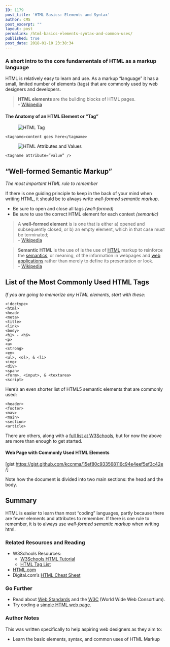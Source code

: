 ```yaml
---
ID: 1179
post_title: 'HTML Basics: Elements and Syntax'
author: CMS
post_excerpt: ""
layout: post
permalink: /html-basics-elements-syntax-and-common-uses/
published: true
post_date: 2018-01-10 23:38:34
---
```

<!-- wp:heading {"level":3} -->
<h3>A short intro to the core fundamentals of HTML as a markup language</h3>
<!-- /wp:heading -->

<!-- wp:paragraph -->
<p>HTML is relatively easy to learn and use. As a markup “language” it has a small, limited number of elements (tags) that are commonly used by web designers and developers.</p>
<!-- /wp:paragraph -->

<!-- wp:quote -->
<blockquote class="wp-block-quote"><p><strong>HTML elements </strong>are the building blocks of HTML pages.<br>– <a href="https://en.wikipedia.org/wiki/HTML">Wikipedia</a></p></blockquote>
<!-- /wp:quote -->

<!-- wp:heading {"level":4} -->
<h4>The Anatomy of an HTML Element or “Tag”</h4>
<!-- /wp:heading -->

<!-- wp:image {"id":1181,"align":"center"} -->
<div class="wp-block-image"><figure class="aligncenter"><img src="http://egargiulo.com/cms/wp-content/uploads/2018/01/null-1.gif" alt="HTML Tag" class="wp-image-1181"/></figure></div>
<!-- /wp:image -->

<!-- wp:code -->
<pre class="wp-block-code"><code>&lt;tagname>content goes here&lt;/tagname></code></pre>
<!-- /wp:code -->

<!-- wp:image {"id":1182,"align":"center"} -->
<div class="wp-block-image"><figure class="aligncenter"><img src="http://egargiulo.com/cms/wp-content/uploads/2018/01/null-2.gif" alt="HTML Attributes and Values" class="wp-image-1182"/></figure></div>
<!-- /wp:image -->

<!-- wp:code -->
<pre class="wp-block-code"><code>&lt;tagname attribute=”value” /></code></pre>
<!-- /wp:code -->

<!-- wp:heading -->
<h2>“Well-formed Semantic Markup”</h2>
<!-- /wp:heading -->

<!-- wp:paragraph -->
<p><em>The most important HTML rule to remember</em></p>
<!-- /wp:paragraph -->

<!-- wp:paragraph -->
<p>If there is one guiding principle to keep in the back of your mind when writing HTML, it should be to always write <em>well-formed semantic markup</em>.</p>
<!-- /wp:paragraph -->

<!-- wp:list -->
<ul><li>Be sure to open and close all tags <em>(well-formed)</em></li><li>Be sure to use the correct HTML element for each context <em>(semantic)</em></li></ul>
<!-- /wp:list -->

<!-- wp:quote -->
<blockquote class="wp-block-quote"><p>A <strong>well-formed element</strong> is is one that is either a) opened and subsequently closed, or b) an empty element, which in that case must be terminated;<br>– <a href="https://en.wikipedia.org/wiki/Well-formed_element">Wikipedia</a></p></blockquote>
<!-- /wp:quote -->

<!-- wp:quote -->
<blockquote class="wp-block-quote"><p><strong>Semantic HTML</strong> is the use of is the use of <a href="https://en.wikipedia.org/wiki/HTML">HTML</a> markup to reinforce the <a href="https://en.wikipedia.org/wiki/Semantics">semantics</a>, or meaning, of the information in webpages and <a href="https://en.wikipedia.org/wiki/Web_application">web applications</a> rather than merely to define its presentation or look.<br>– <a href="https://en.wikipedia.org/wiki/Semantic_HTML">Wikipedia</a></p></blockquote>
<!-- /wp:quote -->

<!-- wp:heading -->
<h2>List of the Most Commonly Used HTML Tags</h2>
<!-- /wp:heading -->

<!-- wp:paragraph -->
<p><em>If you are going to memorize any HTML elements, start with these:</em></p>
<!-- /wp:paragraph -->

<!-- wp:code -->
<pre class="wp-block-code"><code>&lt;!doctype>
&lt;html>
&lt;head>
&lt;meta>
&lt;title>
&lt;link>
&lt;body>
&lt;h1> - &lt;h6>
&lt;p>
&lt;a>
&lt;strong>
&lt;em>
&lt;ul>, &lt;ol>, &amp; &lt;li>
&lt;img>
&lt;div>
&lt;span>
&lt;form>, &lt;input>, &amp; &lt;textarea>
&lt;script>
</code></pre>
<!-- /wp:code -->

<!-- wp:paragraph -->
<p>Here’s an even shorter list of HTML5 semantic elements that are commonly used:</p>
<!-- /wp:paragraph -->

<!-- wp:code -->
<pre class="wp-block-code"><code>&lt;header>
&lt;footer>
&lt;nav>
&lt;main>
&lt;section>
&lt;article>
</code></pre>
<!-- /wp:code -->

<!-- wp:paragraph -->
<p>There are others, along with a <a href="https://www.w3schools.com/tags/default.asp">full list at W3Schools</a>, but for now the above are more than enough to get started.</p>
<!-- /wp:paragraph -->

<!-- wp:heading {"level":4} -->
<h4>Web Page with Commonly Used HTML Elements</h4>
<!-- /wp:heading -->

<!-- wp:shortcode -->
[gist https://gist.github.com/kccnma/15ef80c933568116c94e4eef5ef3c42e /]
<!-- /wp:shortcode -->

<!-- wp:paragraph -->
<p>Note how the document is divided into two main sections: the head and the body.</p>
<!-- /wp:paragraph -->

<!-- wp:heading -->
<h2>Summary</h2>
<!-- /wp:heading -->

<!-- wp:paragraph -->
<p>HTML is easier to learn than most “coding” languages, partly because there are fewer elements and attributes to remember. If there is one rule to remember, it is to always use <em>well-formed semantic markup</em> when writing html.</p>
<!-- /wp:paragraph -->

<!-- wp:heading {"level":3} -->
<h3>Related Resources and Reading</h3>
<!-- /wp:heading -->

<!-- wp:list -->
<ul><li>W3Schools Resources:
<ul><li><a href="https://www.w3schools.com/html/default.asp">W3Schools HTML Tutorial</a></li><li><a href="https://www.w3schools.com/tags/default.asp">HTML Tag List</a></li></ul>
</li><li><a href="https://html.com/">HTML.com</a></li><li>Digital.com’s <a href="https://digital.com/tools/html-cheatsheet/">HTML Cheat Sheet</a></li></ul>
<!-- /wp:list -->

<!-- wp:heading {"level":3} -->
<h3>Go Further</h3>
<!-- /wp:heading -->

<!-- wp:list -->
<ul><li>Read about <a href="https://en.wikipedia.org/wiki/Web_standards">Web Standards</a> and the <a href="https://www.w3.org/standards/">W3C</a> (World Wide Web Consortium).</li><li>Try coding a <a href="https://codepen.io/kccnma/pen/zxZQpM">simple HTML web page</a>.</li></ul>
<!-- /wp:list -->

<!-- wp:heading {"level":3} -->
<h3>Author Notes</h3>
<!-- /wp:heading -->

<!-- wp:paragraph -->
<p>This was written specifically to help aspiring web designers as they aim to:</p>
<!-- /wp:paragraph -->

<!-- wp:list -->
<ul><li>Learn the basic elements, syntax, and common uses of HTML Markup</li></ul>
<!-- /wp:list -->